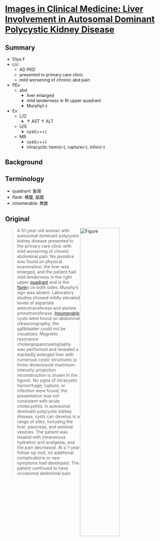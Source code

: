 <!--
Filename: 	2019-05-16_51F.md
Project: 	/Users/shume/Developer/physician/NEJM/IiCM
Author: 	shumez <https://github.com/shumez>
Created: 	2019-05-17 14:01:8
Modified: 	2019-05-17 16:05:39
-----
Copyright (c) 2019 shumez
-->

# [Images in Clinical Medicine: Liver Involvement in Autosomal Dominant Polycystic Kidney Disease][2019_AdinMehmetE]

## Summary

* 51yo F
* c/c
	* AD PKD 
	* presented to primary care clinic
	* mild worsening of chronic abd pain
* PEx
	* abd
		* liver enlarged 
		* mild tenderness in Rt upper quadrant
		* Murphy(–)
* Ex
	* L/D
		* &uarr; AST &uarr; ALT
	* U/S
		* cyst(+++)
	* MR
		* cyst(+++)
		* intracyctic hemo(–), rupture(–), infxn(–)

## Background


## Terminology

* quadrant: 象限
* flank: 横腹, 脇腹
* innumerable: 無数

## Original

[![Figure][fig]][fig]

> A 51-year-old woman with autosomal dominant polycystic kidney disease presented to the primary care clinic with mild worsening of chronic abdominal pain. No jaundice was found on physical examination; the liver was enlarged, and the patient had mild tenderness in the right upper [quadrant] and in the [flank]s on both sides. Murphy’s sign was absent. Laboratory studies showed mildly elevated levels of aspartate aminotransferase and alanine aminotransferase. [Innumerable] cysts were found on abdominal ultrasonography; the gallbladder could not be visualized. Magnetic resonance cholangiopancreatography was performed and revealed a markedly enlarged liver with numerous cystic structures (a three-dimensional maximum-intensity-projection reconstruction is shown in the figure). No signs of intracystic hemorrhage, rupture, or infection were found; the presentation was not consistent with acute cholecystitis. In autosomal dominant polycystic kidney disease, cysts can develop in a range of sites, including the liver, pancreas, and seminal vesicles. The patient was treated with intravenous hydration and analgesia, and the pain decreased. At a 1-year follow-up visit, no additional complications or new symptoms had developed. The patient continued to have occasional abdominal pain.


<!-- ref -->
[2019_AdinMehmetE]: https://www.nejm.org/doi/full/10.1056/NEJMicm1809242


<!-- fig -->
[fig]: https://www.nejm.org/na101/home/literatum/publisher/mms/journals/content/nejm/2019/nejm_2019.380.issue-20/nejmicm1809242/20190510/images/img_medium/nejmicm1809242_f1.jpeg

[quadrant]: . "象限"
[flank]: . "横腹, 脇腹"
[innumerable]: . "無数"

<style type="text/css">
	img{width: 51%; float: right;}
</style>